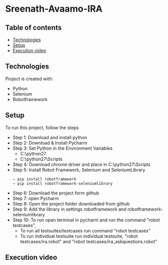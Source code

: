 # Sreenath-Avaamo-IRA


## Table of contents
* [Technologies](#technologies)
* [Setup](#setup)
* [Execution video](#Execution-video)
	
## Technologies
Project is created with:
* Python
* Selenium
* Robotframework

## Setup
To run this project, follow the steps

* Step 1: Download and install python
* Step 2: Download & Install Pycharm
* Step 3: Set Python in the Environment Variables
    - C:\python27
    - C:\python27\Scripts
* Step 4: Download chrome driver and place in C:\python27\Scripts
* Step 5: Install Robot Framework, Selenium and SeleniumLibrary
    ```
    – pip install robotframework
    – pip install robotframework-seleniumlibrary
    ```
* Step 6: Download the project form github
* Step 7: open Pycharm
* Step 8: Open the project folder downloaded from github
* Step 9: Add the library in settings robotframework and robotframework-seleniumlibrary
* Step 10: To run open terminal in pycharm and run the command "robot testcases", 
	* To run all testsuites/testcases run command "robot testcases"
	* To run individual testsuite run individual testsuite, "robot testcases/ira.robot" and "robot testcases/ira_askquestions.robot"

## Execution video
